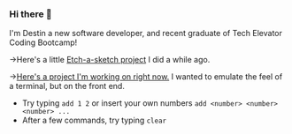 ### Hi there 👋

I'm Destin a new software developer, and recent graduate of Tech Elevator Coding Bootcamp!

->Here's a little [Etch-a-sketch project](https://berniedestin.github.io/odin-etch-a-sketch/) I did a while ago.

->[Here's a project I'm working on right now.](https://berniedestin.github.io/terminal-page/) I wanted to emulate the feel of a terminal, but on the front end.
  - Try typing ```add 1 2``` or insert your own numbers ```add <number> <number> <number> ...```
  - After a few commands, try typing ```clear```

<!--
**berniedestin/berniedestin** is a ✨ _special_ ✨ repository because its `README.md` (this file) appears on your GitHub profile.

Here are some ideas to get you started:

- 🔭 I’m currently working on ...
- 🌱 I’m currently learning ...
- 👯 I’m looking to collaborate on ...
- 🤔 I’m looking for help with ...
- 💬 Ask me about ...
- 📫 How to reach me: ...
- 😄 Pronouns: ...
- ⚡ Fun fact: ...
-->
